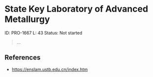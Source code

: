 # State Key Laboratory of Advanced Metallurgy

ID: PRO-1667
L: 43
Status: Not started

> …
> 

## References

- https://enslam.ustb.edu.cn/index.htm